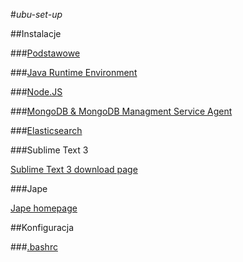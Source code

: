 #*ubu-set-up*

##Instalacje

###[Podstawowe](./Basics.md)

###[Java Runtime Environment](./Java.md)

###[Node.JS](./Node.md)

###[MongoDB & MongoDB Managment Service Agent](./Mongo.md)

###[Elasticsearch](./Elasticsearch.md)

###Sublime Text 3

[Sublime Text 3 download page](http://www.sublimetext.com/3)

###Jape

[Jape homepage](http://www.cs.ox.ac.uk/people/bernard.sufrin/jape.html)

##Konfiguracja

###[.bashrc](./Bashrc.md)